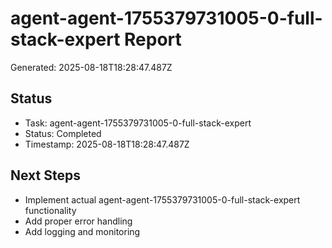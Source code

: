 # agent-agent-1755379731005-0-full-stack-expert Report

Generated: 2025-08-18T18:28:47.487Z

## Status
- Task: agent-agent-1755379731005-0-full-stack-expert
- Status: Completed
- Timestamp: 2025-08-18T18:28:47.487Z

## Next Steps
- Implement actual agent-agent-1755379731005-0-full-stack-expert functionality
- Add proper error handling
- Add logging and monitoring
